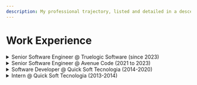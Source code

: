 ```yaml
---
description: My professional trajectory, listed and detailed in a descending timeline
---
```


# Work Experience

<details>

<summary>Senior Software Engineer @ Truelogic Software (since 2023)</summary>

**Location:** Remote (USA)

* Back-end engineering in a US health technology company's product for the PBM industry;
* Development of new features and services using .NET, C#, AWS, SQL Server, Elastic Search and Redis;
* Upgrading major versions of third-party dependencies like Elasticsearch and Redis, collaborating with DevOps team;
* Integration of new vendors/partners into PBM product;
* Maintenance of existing features to support new requirements and internal changes;
* HIPAA compliance;

</details>

<details>

<summary>Senior Software Engineer @ Avenue Code (2021 to 2023)</summary>

**Location:** Remote (Brazil)

* Back-end engineering for the largest online civil construction marketplace in Brazil creating solutions for sellers and customers;
* Development of robust and scalable web apps and microservices using .NET Core, C#, Azure, SQL Server, MongoDB and the ELK stack;
* Development of services to handle batch files with thousands of lines received from sellers using CAP, RabbitMQ, and Kubernetes and EKS;
* Rewrite of an integration platform for sellers that was irregular to a new well-documented and well-standardized API;
* Upgrade of .NET to newest available LTS versions dealing with high risk breaking changes;
* Responsible for code reviews and team's code quality;
* Provide knowledge transfer sessions among the team;
* Mentor and guide new team members.

</details>

<details>

<summary>Software Developer @ Quick Soft Tecnologia (2014-2020)</summary>

**Location:** Blumenau, Santa Catarina (Brazil)

* Development, testing and improvement of modern web applications, REST services, cross-platform background services using .NET Core;
* Development of an extendable web framework to rewrite company's legacy apps using newer technologies based in metadata and code generation;
* Development of a distributed secure mail platform synced with a Postfix service;
* Development of a grid computing platform for background services with master worker architecture;
* Front end development with Vue.js;
* Maintenance on legacy applications using .NET Framework, Web Forms with AJAX and SOAP services;
* Design of features like data modeling and API design;
* Teaching and guidance of interns and junior developers.

</details>

<details>

<summary>Intern @ Quick Soft Tecnologia (2013-2014)</summary>

**Location:** Blumenau, Santa Catarina (Brazil)

* The beginning of my career.
* I'm grateful for their trust in me and for everything I learned there.&#x20;

</details>
